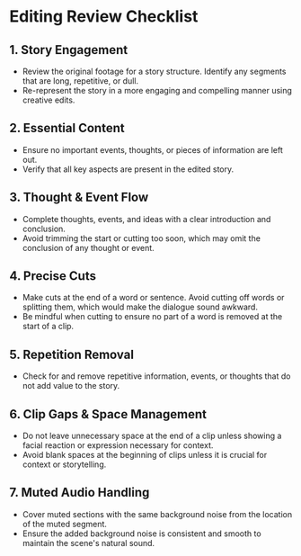 # Editing Review Checklist

## 1. Story Engagement
- Review the original footage for a story structure. Identify any segments that are long, repetitive, or dull.
- Re-represent the story in a more engaging and compelling manner using creative edits.

## 2. Essential Content
- Ensure no important events, thoughts, or pieces of information are left out.
- Verify that all key aspects are present in the edited story.

## 3. Thought & Event Flow
- Complete thoughts, events, and ideas with a clear introduction and conclusion.
- Avoid trimming the start or cutting too soon, which may omit the conclusion of any thought or event.

## 4. Precise Cuts
- Make cuts at the end of a word or sentence. Avoid cutting off words or splitting them, which would make the dialogue sound awkward.
- Be mindful when cutting to ensure no part of a word is removed at the start of a clip.

## 5. Repetition Removal
- Check for and remove repetitive information, events, or thoughts that do not add value to the story.

## 6. Clip Gaps & Space Management
- Do not leave unnecessary space at the end of a clip unless showing a facial reaction or expression necessary for context.
- Avoid blank spaces at the beginning of clips unless it is crucial for context or storytelling.

## 7. Muted Audio Handling
- Cover muted sections with the same background noise from the location of the muted segment.
- Ensure the added background noise is consistent and smooth to maintain the scene's natural sound.
